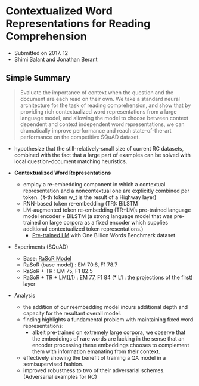 # Contextualized Word Representations for Reading Comprehension

- Submitted on 2017. 12
- Shimi Salant and Jonathan Berant

## Simple Summary

> Evaluate the importance of context when the question and the document are each read on their own. We take a standard neural architecture for the task of reading comprehension, and show that by providing rich contextualized word representations from a large language model, and allowing the model to choose between context dependent and context independent word representations, we can dramatically improve performance and reach state-of-the-art performance on the competitive SQuAD dataset.

- hypothesize that the still-relatively-small size of current RC datasets, combined with the fact that a large part of examples can be solved with local question-document matching heuristics.

- **Contextualized Word Representations**
	- employ a re-embedding component in which a contextual representation and a noncontextual one are explicitly combined per token. ( t-th token w_t is the result of a Highway layer)
	- RNN-based token re-embedding (TR): BiLSTM
	- LM-augmented token re-embedding (TR+LM): pre-trained language model encoder + BiLSTM (a strong language model that was pre-trained on large corpora as a fixed encoder which supplies additional contextualized token representations.)
		- [Pre-trained LM](https://hb-research.github.io/notes/notes/exploring_limits_of_lm.html) with One Billion Words Benchmark dataset

- Experiments (SQuAD)
	- Base: [RaSoR Model](https://arxiv.org/abs/1611.01436)
	- RaSoR (base model) : EM 70.6, F1 78.7
	- RaSoR + TR : EM 75, F1 82.5
	- RaSoR + TR + LM(L1) : EM 77, F1 84   (* L1 : the projections of the first)
layer

- Analysis
	- the addition of our reembedding model incurs additional depth and capacity for the resultant overall model.
	- finding highlights a fundamental problem with maintaining fixed word representations:
		- albeit pre-trained on extremely large corpora, we observe that the embeddings of rare words are lacking in the sense that an encoder processing these embeddings chooses to complement them with information emanating from their context.
	- effectively showing the benefit of training a QA model in a semisupervised fashion.
	- improved robustness to two of their adversarial schemes. (Adversarial examples for RC)